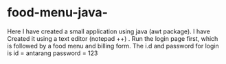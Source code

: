 # food-menu-java-
Here I have created a small application using java (awt package). 
I have Created it using a text editor (notepad ++) . Run the login page first, which is followed by a food menu and billing form.
The i.d and password for login is
id = antarang
password = 123
